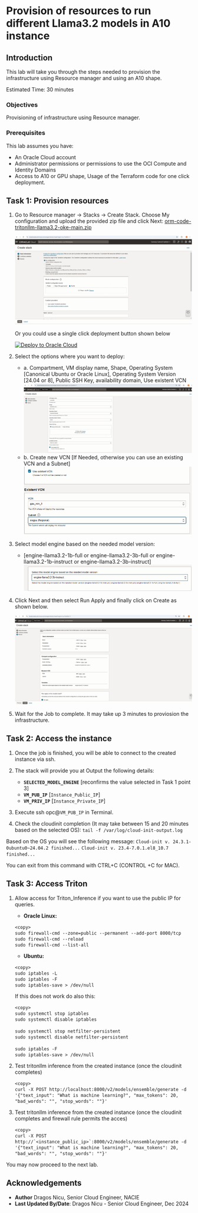 # Provision of resources to run different Llama3.2 models in A10 instance

## Introduction

This lab will take you through the steps needed to provision the infrastructure using Resource manager and using an A10 shape.

Estimated Time: 30 minutes

### Objectives

Provisioning of infrastructure using Resource manager.

### Prerequisites

This lab assumes you have:

* An Oracle Cloud account
* Administrator permissions or permissions to use the OCI Compute and Identity Domains
* Access to A10 or GPU shape, Usage of the Terraform code for one click deployment.

## Task 1: Provision resources

1. Go to Resource manager -> Stacks -> Create Stack. Choose My configuration and upload the provided zip file and click Next: [orm-code-tritonllm-llama3.2-oke-main.zip](https://github.com/dranicu/orm_code_tritonllm_llama3.2_A10/archive/refs/heads/main.zip)

    ![Resource Manager](images/resource_manager.png)

    Or you could use a single click deployment button shown below

    [![Deploy to Oracle Cloud](https://oci-resourcemanager-plugin.plugins.oci.oraclecloud.com/latest/deploy-to-oracle-cloud.svg)](https://cloud.oracle.com/resourcemanager/stacks/create?zipUrl=https://github.com/dranicu/orm_code_tritonllm_llama3.2_A10/archive/refs/heads/main.zip)

2. Select the options where you want to deploy:
    * a. Compartment, VM display name, Shape, Operating System [Canonical Ubuntu or Oracle Linux],
    Operating System Version [24.04 or 8], Public SSH Key, availability domain, Use existent VCN
![Compartment_Cluster](images/config.png)
    * b. Create new VCN [If Needed, otherwise you can use an existing VCN and a Subnet]
![Networking_config](images/networking_configuration.png)

3. Select model engine based on the needed model version:
    * [engine-llama3.2-1b-full or engine-llama3.2-3b-full or engine-llama3.2-1b-instruct or engine-llama3.2-3b-instruct]
![Select_Model](images/select_model.png)

4. Click Next and then select Run Apply and finally click on Create as shown below.

    ![Apply Stack](images/apply_stack.png)

5. Wait for the Job to complete. It may take up 3 minutes to proviosion the infrastructure.

## Task 2: Access the instance

1. Once the job is finished, you will be able to connect to the created instance via ssh.

2. The stack will provide you at Output the following details:
    * **`SELECTED_MODEL_ENGINE`** [reconfirms the value selected in Task 1 point 3]
    * **`VM_PUB_IP`** [`Instance_Public_IP`]
    * **`VM_PRIV_IP`** [`Instance_Private_IP`]

3. Execute ssh opc@`VM_PUB_IP` in Terminal.

4. Check the cloudinit completion (It may take between 15 and 20 minutes based on the selected OS):
```tail -f /var/log/cloud-init-output.log```

Based on the OS you will see the following message:
```Cloud-init v. 24.3.1-0ubuntu0~24.04.2 finished...```
```Cloud-init v. 23.4-7.0.1.el8_10.7 finished...```

You can exit from this command with CTRL+C (CONTROL +C for MAC).

## Task 3: Access Triton

1. Allow access for Triton_Inference if you want to use the public IP for queries.

    * **Oracle Linux:**

    ```
    <copy>
    sudo firewall-cmd --zone=public --permanent --add-port 8000/tcp
    sudo firewall-cmd --reload
    sudo firewall-cmd --list-all
    ```

    * **Ubuntu:**

    ```
    <copy>
    sudo iptables -L
    sudo iptables -F
    sudo iptables-save > /dev/null
    ```

    If this does not work do also this:

    ```
    <copy>
    sudo systemctl stop iptables
    sudo systemctl disable iptables

    sudo systemctl stop netfilter-persistent
    sudo systemctl disable netfilter-persistent

    sudo iptables -F
    sudo iptables-save > /dev/null
    ```

2. Test tritonllm inference from the created instance (once the cloudinit completes)

    ```
    <copy>
    curl -X POST http://localhost:8000/v2/models/ensemble/generate -d   '{"text_input": "What is machine learning?", "max_tokens": 20, "bad_words": "", "stop_words": ""}'
    ```

3. Test tritonllm inference from the created instance (once the cloudinit completes and firewall rule permits the acces)

    ```
    <copy>
    curl -X POST http://`<instance_public_ip>`:8000/v2/models/ensemble/generate -d   '{"text_input": "What is machine learning?", "max_tokens": 20, "bad_words": "", "stop_words": ""}'
    ```

You may now proceed to the next lab.

## Acknowledgements

* **Author** Dragos Nicu, Senior Cloud Engineer, NACIE
* **Last Updated By/Date**: Dragos Nicu - Senior Cloud Engineer, Dec 2024

